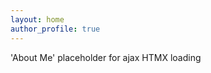 ```yaml
---
layout: home
author_profile: true
---
```


<div
    hx-get="/gday"
    hx-trigger="load"
    >
    'About Me' placeholder for ajax HTMX loading
</div>

<!-- <h3 id="how-id-define-myselfliterally">How I’d define myself…literally</h3>
<div class="language-ruby highlighter-rouge">
  <div class="highlight">
    <pre class="highlight">
      <code><span class="k">class</span> <span class="nc">Anton</span>
        <span class="k">def</span> <span class="nf">initialize</span>
          <span class="vi">@name</span> <span class="o">=</span> <span class="s1">'Anton'</span>
          <span class="vi">@dob</span> <span class="o">=</span> <span class="s2">"1987-04-01T04:15:00"</span>
          <span class="vi">@work</span> <span class="o">=</span> <span class="s1">'FinTech Software Engineer'</span>
          <span class="vi">@education</span> <span class="o">=</span> <span class="p">[</span> <span class="s1">'Auckland University of Technology'</span><span class="p">,</span>
                        <span class="s1">'Moscow State University of Civil Engineering'</span><span class="p">,</span>
                        <span class="s1">'Le Wagon'</span> 
                        <span class="p">]</span>
          <span class="vi">@hobbies</span> <span class="o">=</span> <span class="p">[</span>  <span class="s1">'Kitesurfing'</span><span class="p">,</span> 
                        <span class="s1">'Camping'</span><span class="p">,</span>
                        <span class="s1">'Motorcycling'</span><span class="p">,</span>
                        <span class="s1">'Longboarding'</span>
                      <span class="p">]</span>
        <span class="k">end</span>

        <span class="k">def</span> <span class="nf">current_location</span>
          <span class="s1">'Melbourne, Australia'</span>
        <span class="k">end</span>

        <span class="k">def</span> <span class="nf">previous_locations</span>
          <span class="p">[</span> <span class="s1">'Brisbane, Australia'</span><span class="p">,</span>
            <span class="s1">'Auckland, New Zealand'</span><span class="p">,</span>
            <span class="s1">'Moscow, Russia'</span>
          <span class="p">]</span>
        <span class="k">end</span>
      <span class="k">end</span>
    </code></pre>
  </div>
</div> -->

<!-- 
<h3 id="books-i-read--recommend">Books I read / recommend</h3>

<ul>
  <li>‘Working with Legacy Code by Michael Feathers ‘,</li>
  <li>‘99 Bottles of OOP by Sandi Metz’,</li>
  <li>‘Object Oriented Design Principles by Sandi Metz’,</li>
  <li><a href="https://github.com/friendlyantz/ruby_under_microscope">‘Ruby Under a Microscope’</a></li>
  <li>‘Automate the Boring Stuff with Python’</li>
</ul> -->

